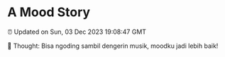 # A Mood Story

⏰ Updated on Sun, 03 Dec 2023 19:08:47 GMT

💭 Thought: Bisa ngoding sambil dengerin musik, moodku jadi lebih baik!

